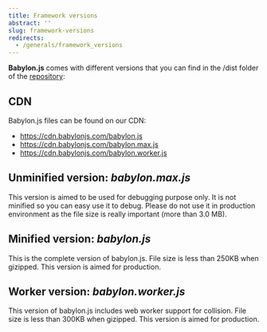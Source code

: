 ```yaml
---
title: Framework versions
abstract: ''
slug: framework-versions
redirects:
  - /generals/framework_versions
---
```


**Babylon.js** comes with different versions that you can find in the /dist folder of the [repository](https://github.com/BabylonJS/Babylon.js/tree/master/dist):

## CDN

Babylon.js files can be found on our CDN:

* https://cdn.babylonjs.com/babylon.js
* https://cdn.babylonjs.com/babylon.max.js
* https://cdn.babylonjs.com/babylon.worker.js


## Unminified version: *babylon.max.js*

This version is aimed to be used for debugging purpose only. It is not minified so you can easy use it to debug. 
Please do not use it in production environment as the file size is really important (more than 3.0 MB).

## Minified version: *babylon.js*

This is the complete version of babylon.js. File size is less than 250KB when gizipped. This version is aimed for production.

## Worker version: *babylon.worker.js*

This version of babylon.js includes web worker support for collision. File size is less than 300KB when gizipped. This version is aimed for production.
